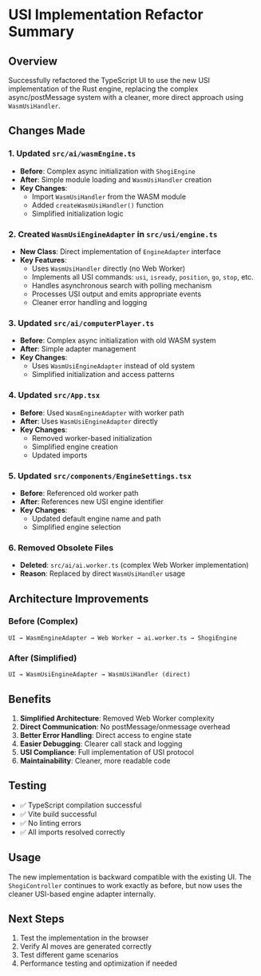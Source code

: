 # USI Implementation Refactor Summary

## Overview
Successfully refactored the TypeScript UI to use the new USI implementation of the Rust engine, replacing the complex async/postMessage system with a cleaner, more direct approach using `WasmUsiHandler`.

## Changes Made

### 1. Updated `src/ai/wasmEngine.ts`
- **Before**: Complex async initialization with `ShogiEngine`
- **After**: Simple module loading and `WasmUsiHandler` creation
- **Key Changes**:
  - Import `WasmUsiHandler` from the WASM module
  - Added `createWasmUsiHandler()` function
  - Simplified initialization logic

### 2. Created `WasmUsiEngineAdapter` in `src/usi/engine.ts`
- **New Class**: Direct implementation of `EngineAdapter` interface
- **Key Features**:
  - Uses `WasmUsiHandler` directly (no Web Worker)
  - Implements all USI commands: `usi`, `isready`, `position`, `go`, `stop`, etc.
  - Handles asynchronous search with polling mechanism
  - Processes USI output and emits appropriate events
  - Cleaner error handling and logging

### 3. Updated `src/ai/computerPlayer.ts`
- **Before**: Complex async initialization with old WASM system
- **After**: Simple adapter management
- **Key Changes**:
  - Uses `WasmUsiEngineAdapter` instead of old system
  - Simplified initialization and access patterns

### 4. Updated `src/App.tsx`
- **Before**: Used `WasmEngineAdapter` with worker path
- **After**: Uses `WasmUsiEngineAdapter` directly
- **Key Changes**:
  - Removed worker-based initialization
  - Simplified engine creation
  - Updated imports

### 5. Updated `src/components/EngineSettings.tsx`
- **Before**: Referenced old worker path
- **After**: References new USI engine identifier
- **Key Changes**:
  - Updated default engine name and path
  - Simplified engine selection

### 6. Removed Obsolete Files
- **Deleted**: `src/ai/ai.worker.ts` (complex Web Worker implementation)
- **Reason**: Replaced by direct `WasmUsiHandler` usage

## Architecture Improvements

### Before (Complex)
```
UI → WasmEngineAdapter → Web Worker → ai.worker.ts → ShogiEngine
```

### After (Simplified)
```
UI → WasmUsiEngineAdapter → WasmUsiHandler (direct)
```

## Benefits

1. **Simplified Architecture**: Removed Web Worker complexity
2. **Direct Communication**: No postMessage/onmessage overhead
3. **Better Error Handling**: Direct access to engine state
4. **Easier Debugging**: Clearer call stack and logging
5. **USI Compliance**: Full implementation of USI protocol
6. **Maintainability**: Cleaner, more readable code

## Testing

- ✅ TypeScript compilation successful
- ✅ Vite build successful
- ✅ No linting errors
- ✅ All imports resolved correctly

## Usage

The new implementation is backward compatible with the existing UI. The `ShogiController` continues to work exactly as before, but now uses the cleaner USI-based engine adapter internally.

## Next Steps

1. Test the implementation in the browser
2. Verify AI moves are generated correctly
3. Test different game scenarios
4. Performance testing and optimization if needed
